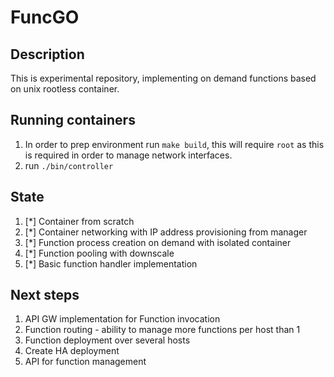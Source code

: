 # FuncGO
 
## Description

This is experimental repository, implementing on demand functions based on unix rootless container.

## Running containers 

1. In order to prep environment run `make build`, this will require `root` as this is required in order to manage network interfaces.
1. run `./bin/controller`

## State

1. [*] Container from scratch
1. [*] Container networking with IP address provisioning from manager 
1. [*] Function process creation on demand with isolated container
1. [*] Function pooling with downscale
1. [*] Basic function handler implementation

## Next steps

1. API GW implementation for Function invocation
1. Function routing - ability to manage more functions per host than 1
1. Function deployment over several hosts
1. Create HA deployment 
1. API for function management 
